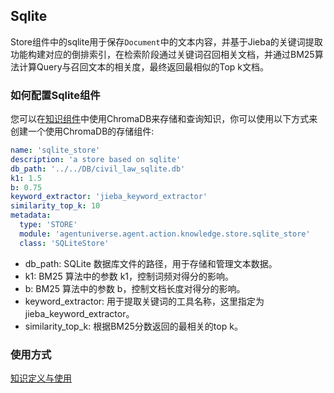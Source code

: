 ## Sqlite

Store组件中的sqlite用于保存`Document`中的文本内容，并基于Jieba的关键词提取功能构建对应的倒排索引，在检索阶段通过关键词召回相关文档，并通过BM25算法计算Query与召回文本的相关度，最终返回最相似的Top k文档。

### 如何配置Sqlite组件

您可以在[知识组件](2_2_4_知识.md)中使用ChromaDB来存储和查询知识，你可以使用以下方式来创建一个使用ChromaDB的存储组件:
```yaml
name: 'sqlite_store'
description: 'a store based on sqlite'
db_path: '../../DB/civil_law_sqlite.db'
k1: 1.5
b: 0.75
keyword_extractor: 'jieba_keyword_extractor'
similarity_top_k: 10
metadata:
  type: 'STORE'
  module: 'agentuniverse.agent.action.knowledge.store.sqlite_store'
  class: 'SQLiteStore'
```
- db_path: SQLite 数据库文件的路径，用于存储和管理文本数据。
- k1: BM25 算法中的参数 k1，控制词频对得分的影响。
- b: BM25 算法中的参数 b，控制文档长度对得分的影响。
- keyword_extractor: 用于提取关键词的工具名称，这里指定为 jieba_keyword_extractor。
- similarity_top_k: 根据BM25分数返回的最相关的top k。

### 使用方式
[知识定义与使用](2_2_4_知识定义与使用.md)